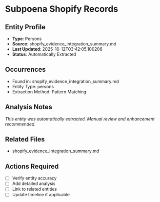 # Subpoena Shopify Records

## Entity Profile
- **Type**: Persons
- **Source**: shopify_evidence_integration_summary.md
- **Last Updated**: 2025-10-12T03:42:05.100206
- **Status**: Automatically Extracted

## Occurrences
- Found in: shopify_evidence_integration_summary.md
- Entity Type: persons
- Extraction Method: Pattern Matching

## Analysis Notes
*This entity was automatically extracted. Manual review and enhancement recommended.*

## Related Files
- shopify_evidence_integration_summary.md

## Actions Required
- [ ] Verify entity accuracy
- [ ] Add detailed analysis
- [ ] Link to related entities
- [ ] Update timeline if applicable
